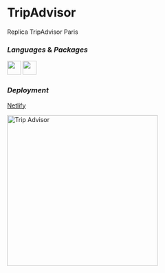 # TripAdvisor

Replica TripAdvisor Paris

### _Languages_ & _Packages_

<img height="32" width="32" src="https://cdn.jsdelivr.net/npm/simple-icons@v3/icons/html5.svg" />
<img height="32" width="32" src="https://cdn.jsdelivr.net/npm/simple-icons@v3/icons/css3.svg" />

### _Deployment_

[Netlify](https://paris-tripadvisor.netlify.app)

  <img src="./src/assets/img/Trip.png" width="350" alt="Trip Advisor">
